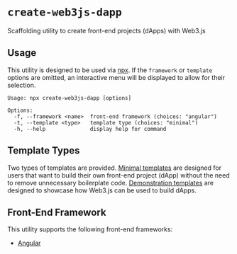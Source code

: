 # `create-web3js-dapp`

Scaffolding utility to create front-end projects (dApps) with Web3.js

## Usage

This utility is designed to be used via
[npx](https://docs.npmjs.com/cli/v8/commands/npx). If the `framework` or
`template` options are omitted, an interactive menu will be displayed to allow
for their selection.

```console
Usage: npx create-web3js-dapp [options]

Options:
  -f, --framework <name>  front-end framework (choices: "angular")
  -t, --template <type>   template type (choices: "minimal")
  -h, --help              display help for command
```

## Template Types

Two types of templates are provided. [Minimal templates](./templates/min) are
designed for users that want to build their own front-end project (dApp) without
the need to remove unnecessary boilerplate code.
[Demonstration templates](./templates/demo) are designed to showcase how Web3.js
can be used to build dApps.

## Front-End Framework

This utility supports the following front-end frameworks:

- [Angular](https://angular.dev/)
